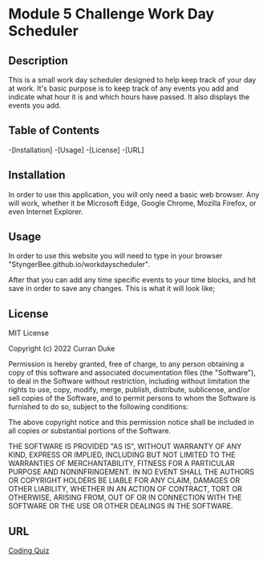 # Module 5 Challenge Work Day Scheduler


## Description
This is a small work day scheduler designed to help keep track of your day at work. It's basic purpose is to keep track of any events you add and indicate what hour it is and which hours have passed. It also displays the events you add. 

 ## Table of Contents
-[Installation]
-[Usage]
-[License]
-[URL]
 ## Installation
In order to use this application, you will only need a basic web browser. Any will work, whether it be Microsoft Edge, Google Chrome, Mozilla Firefox, or even Internet Explorer.

## Usage
In order to use this website you will need to type in your browser "StyngerBee.github.io/workdayscheduler".

After that you can add any time specific events to your time blocks, and hit save in order to save any changes. This is what it will look like;



## License
MIT License

Copyright (c) 2022 Curran Duke

Permission is hereby granted, free of charge, to any person obtaining a copy of this software and associated documentation files (the "Software"), to deal in the Software without restriction, including without limitation the rights to use, copy, modify, merge, publish, distribute, sublicense, and/or sell copies of the Software, and to permit persons to whom the Software is furnished to do so, subject to the following conditions:

The above copyright notice and this permission notice shall be included in all copies or substantial portions of the Software.

THE SOFTWARE IS PROVIDED "AS IS", WITHOUT WARRANTY OF ANY KIND, EXPRESS OR IMPLIED, INCLUDING BUT NOT LIMITED TO THE WARRANTIES OF MERCHANTABILITY, FITNESS FOR A PARTICULAR PURPOSE AND NONINFRINGEMENT. IN NO EVENT SHALL THE AUTHORS OR COPYRIGHT HOLDERS BE LIABLE FOR ANY CLAIM, DAMAGES OR OTHER LIABILITY, WHETHER IN AN ACTION OF CONTRACT, TORT OR OTHERWISE, ARISING FROM, OUT OF OR IN CONNECTION WITH THE SOFTWARE OR THE USE OR OTHER DEALINGS IN THE SOFTWARE.

## URL 
[Coding Quiz](https://styngerbee.github.io/workdayscheduler/)

